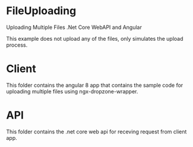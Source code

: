 # FileUploading
Uploading Multiple Files .Net Core WebAPI and Angular

This example does not upload any of the files, only simulates the upload process.

# Client
This folder contains the angular 8 app that contains the sample code for uploading multiple files using ngx-dropzone-wrapper.

# API
This folder contains the .net core web api for receving request from client app.

